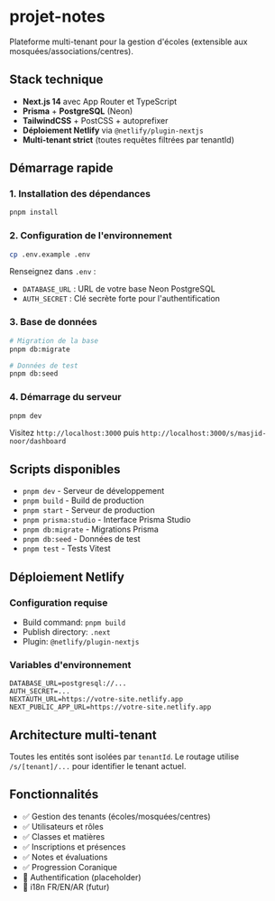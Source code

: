 # projet-notes

Plateforme multi-tenant pour la gestion d'écoles (extensible aux mosquées/associations/centres).

## Stack technique

- **Next.js 14** avec App Router et TypeScript
- **Prisma** + **PostgreSQL** (Neon)
- **TailwindCSS** + PostCSS + autoprefixer
- **Déploiement Netlify** via `@netlify/plugin-nextjs`
- **Multi-tenant strict** (toutes requêtes filtrées par tenantId)

## Démarrage rapide

### 1. Installation des dépendances
```bash
pnpm install
```

### 2. Configuration de l'environnement
```bash
cp .env.example .env
```

Renseignez dans `.env` :
- `DATABASE_URL` : URL de votre base Neon PostgreSQL
- `AUTH_SECRET` : Clé secrète forte pour l'authentification

### 3. Base de données
```bash
# Migration de la base
pnpm db:migrate

# Données de test
pnpm db:seed
```

### 4. Démarrage du serveur
```bash
pnpm dev
```

Visitez `http://localhost:3000` puis `http://localhost:3000/s/masjid-noor/dashboard`

## Scripts disponibles

- `pnpm dev` - Serveur de développement
- `pnpm build` - Build de production
- `pnpm start` - Serveur de production
- `pnpm prisma:studio` - Interface Prisma Studio
- `pnpm db:migrate` - Migrations Prisma
- `pnpm db:seed` - Données de test
- `pnpm test` - Tests Vitest

## Déploiement Netlify

### Configuration requise
- Build command: `pnpm build`
- Publish directory: `.next`
- Plugin: `@netlify/plugin-nextjs`

### Variables d'environnement
```
DATABASE_URL=postgresql://...
AUTH_SECRET=...
NEXTAUTH_URL=https://votre-site.netlify.app
NEXT_PUBLIC_APP_URL=https://votre-site.netlify.app
```

## Architecture multi-tenant

Toutes les entités sont isolées par `tenantId`. Le routage utilise `/s/[tenant]/...` pour identifier le tenant actuel.

## Fonctionnalités

- ✅ Gestion des tenants (écoles/mosquées/centres)
- ✅ Utilisateurs et rôles
- ✅ Classes et matières
- ✅ Inscriptions et présences
- ✅ Notes et évaluations
- ✅ Progression Coranique
- 🔄 Authentification (placeholder)
- 🔄 i18n FR/EN/AR (futur)
